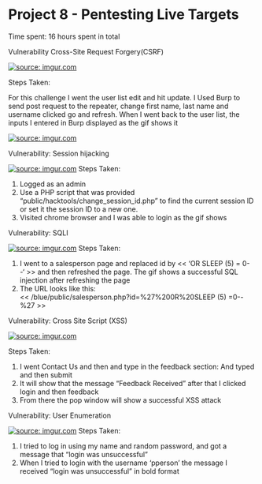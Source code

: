 # Project 8 - Pentesting Live Targets
Time spent: 16 hours spent in total

Vulnerability Cross-Site Request Forgery(CSRF)

<a href="https://imgur.com/WnrcAW8"><img src="https://i.imgur.com/WnrcAW8.gif" title="source: imgur.com" /></a>

Steps Taken:

For this challenge I went the user list edit and hit update. I Used Burp to send post request to the repeater, change first name, last name and username clicked go and refresh. When I went back to the user list, the inputs I entered in Burp displayed as the gif shows it 


<a href="https://imgur.com/4ZBeOfc"><img src="https://i.imgur.com/4ZBeOfc.gif" title="source: imgur.com" /></a>


Vulnerability: Session hijacking  
 
<a href="https://imgur.com/edm0VhP"><img src="https://i.imgur.com/edm0VhP.gif" title="source: imgur.com" /></a>
Steps Taken:
1.	Logged as an admin
2.	Use a PHP script that was provided “public/hacktools/change_session_id.php” to find the current session ID or set it the session ID to a new one.
3.	Visited chrome browser and I was able to login as the gif shows


Vulnerability: SQLI

<a href="https://imgur.com/nlbAg93"><img src="https://i.imgur.com/nlbAg93.gif" title="source: imgur.com" /></a>
Steps Taken:
1.	I went to a salesperson page and replaced id by <<    ‘OR SLEEP (5) = 0- -‘    >> and then refreshed the page. The gif shows a successful SQL injection after refreshing the page 
2.	The URL looks like this:  
<<   /blue/public/salesperson.php?id=%27%200R%20SLEEP (5) =0--%27   >>


Vulnerability: Cross Site Script (XSS)

<a href="https://imgur.com/Kle2EWk"><img src="https://i.imgur.com/Kle2EWk.gif" title="source: imgur.com" /></a>

Steps Taken:
1.	I went Contact Us and then and type in the feedback section:
And typed              <script> alert (‘found XSS’); </script> and then submit
2.	It will show that the message “Feedback Received” after that I clicked login and then feedback
3.	From there the pop window will show a successful XSS attack


Vulnerability: User Enumeration

<a href="https://imgur.com/AUylXUW"><img src="https://i.imgur.com/AUylXUW.gif" title="source: imgur.com" /></a>
Steps Taken:

1.	I tried to log in using my name and random password, and got a message that “login was unsuccessful”
2.	 When I tried to login with the username ‘pperson’ the message I received “login was unsuccessful” in bold format


